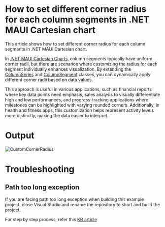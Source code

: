 # How to set different corner radius for each column segments in .NET MAUI Cartesian chart
 This article shows how to set different corner radius for each column segments in .NET MAUI Cartesian chart.

 In [.NET MAUI Cartesian Charts](https://help.syncfusion.com/cr/maui/Syncfusion.Maui.Charts.CartesianSegment.html), column segments typically have uniform corner radii, but there are scenarios where customizing the radius for each segment individually enhances visualization. By extending the [ColumnSeries](https://help.syncfusion.com/cr/maui/Syncfusion.Maui.Charts.ColumnSeries.html?tabs=tabid-1%2Ctabid-8%2Ctabid-4%2Ctabid-28%2Ctabid-6) and [ColumnSegment](https://help.syncfusion.com/cr/maui/Syncfusion.Maui.Charts.ColumnSegment.html) classes, you can dynamically apply different corner radii based on data values. 

 This approach is useful in various applications, such as financial reports where key data points need emphasis, sales analysis to visually differentiate high and low performances, and progress-tracking applications where milestones can be highlighted with varying rounded corners. Additionally, in health and fitness apps, this customization helps represent activity levels more distinctly, making the data easier to interpret.

 # Output
 
![CustomCornerRadius](https://github.com/user-attachments/assets/35555558-d75c-4ae4-ae62-821fedb26d27)

# Troubleshooting
## Path too long exception
If you are facing path too long exception when building this example project, close Visual Studio and rename the repository to short and build the project.

For step by step process, refer this [KB article](https://support.syncfusion.com/kb/article/19754/how-to-set-different-corner-radius-for-each-column-segment-in-net-maui-cartesian-chart)

